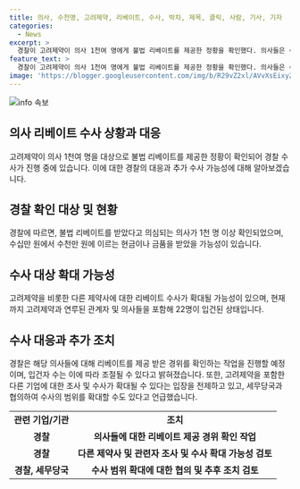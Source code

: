 ```yaml
---
title: 의사, 수천명, 고려제약, 리베이트, 수사, 박차, 제목, 클릭, 사람, 기사, 기자
categories:
  - News
excerpt: >
  경찰이 고려제약이 의사 1천여 명에게 불법 리베이트를 제공한 정황을 확인했다. 의사들은 수백만 원에서 수천만 원 상당의 현금이나 금품을 받았으며, 경찰은 다른 제약사로까지 수사를 확대할 가능성을 열어뒀다. 경찰은 이들에 대해 금품을 받은 경위를 확인하는 작업을 시작할 것으로 밝히고, 구조적인 문제가 있을 수 있다는 의심을 품고 있다. (150자)
feature_text: >
  경찰이 고려제약이 의사 1천여 명에게 불법 리베이트를 제공한 정황을 확인했다. 의사들은 수백만 원에서 수천만 원 상당의 현금이나 금품을 받았으며, 경찰은 다른 제약사로까지 수사를 확대할 가능성을 열어뒀다. 경찰은 이들에 대해 금품을 받은 경위를 확인하는 작업을 시작할 것으로 밝히고, 구조적인 문제가 있을 수 있다는 의심을 품고 있다. (150자)
image: 'https://blogger.googleusercontent.com/img/b/R29vZ2xl/AVvXsEixyZcFfHzMRdzZMjFBmAUKJYCLCGyLL1o632UiGVXcaFdKo_bkvkuCioo0uUKlGfBVcT3P84aROyZIXSBEx3Aw5nCQ3pTgDom1WDC4m8eifvWiAmWEEVb4x6G_l8C0QH225ldMjyaFvpxGEBGNO37VmDTDMHGhJPq73UglMfDca1-0aw/s1600/blogspot.png'
---
```


<p><img src="https://blogger.googleusercontent.com/img/b/R29vZ2xl/AVvXsEixyZcFfHzMRdzZMjFBmAUKJYCLCGyLL1o632UiGVXcaFdKo_bkvkuCioo0uUKlGfBVcT3P84aROyZIXSBEx3Aw5nCQ3pTgDom1WDC4m8eifvWiAmWEEVb4x6G_l8C0QH225ldMjyaFvpxGEBGNO37VmDTDMHGhJPq73UglMfDca1-0aw/s1600/blogspot.png" alt="info 속보" /></p>

<h2 data-ke-size="size26">의사 리베이트 수사 상황과 대응</h2>

<p data-ke-size="size16">고려제약이 의사 1천여 명을 대상으로 불법 리베이트를 제공한 정황이 확인되어 경찰 수사가 진행 중에 있습니다. 이에 대한 경찰의 대응과 추가 수사 가능성에 대해 알아보겠습니다.</p>

<h2>경찰 확인 대상 및 현황</h2>

<p data-ke-size="size16">경찰에 따르면, 불법 리베이트를 받았다고 의심되는 의사가 1천 명 이상 확인되었으며, 수십만 원에서 수천만 원에 이르는 현금이나 금품을 받았을 가능성이 있습니다.</p>

<h2>수사 대상 확대 가능성</h2>

<p data-ke-size="size16">고려제약을 비롯한 다른 제약사에 대한 리베이트 수사가 확대될 가능성이 있으며, 현재까지 고려제약과 연루된 관계자 및 의사들을 포함해 22명이 입건된 상태입니다.</p>

<h2>수사 대응과 추가 조치</h2>

<p data-ke-size="size16">경찰은 해당 의사들에 대해 리베이트를 제공 받은 경위를 확인하는 작업을 진행할 예정이며, 입건자 수는 이에 따라 조절될 수 있다고 밝혀졌습니다. 또한, 고려제약을 포함한 다른 기업에 대한 조사 및 수사가 확대될 수 있다는 입장을 전제하고 있고, 세무당국과 협의하여 수사의 범위를 확대할 수도 있다고 언급했습니다.</p>

<table>
  <tr>
    <td style="text-align: center; height: 17px;"><b>관련 기업/기관</b></td>
    <td style="text-align: center; height: 17px;"><b>조치</b></td>
  </tr>
  <tr>
    <td style="text-align: center; height: 17px;"><b>경찰</b></td>
    <td style="text-align: center; height: 17px;"><b>의사들에 대한 리베이트 제공 경위 확인 작업</b></td>
  </tr>
  <tr>
    <td style="text-align: center; height: 17px;"><b>경찰</b></td>
    <td style="text-align: center; height: 17px;"><b>다른 제약사 및 관련자 조사 및 수사 확대 가능성 검토</b></td>
  </tr>
  <tr>
    <td style="text-align: center; height: 17px;"><b>경찰, 세무당국</b></td>
    <td style="text-align: center; height: 17px;"><b>수사 범위 확대에 대한 협의 및 추후 조치 검토</b></td>
  </tr>
</table>

